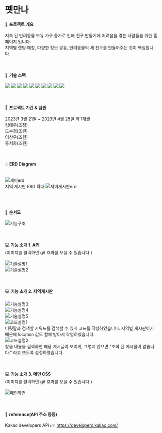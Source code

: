# 펫만나
📌 <b>프로젝트 개요</b>
<br>
<br>
지속 된 반려동물 보유 가구 증가로 인해 친구 만들기에 어려움을 겪는 사람들을 위한 홈페이지 입니다.
<br>
지역별 랜덤 매칭, 다양한 정보 공유, 반려동물의 새 친구를 만들어주는 것이 핵심입니다.
<br>
<br>
<br>
<br>
🚀 <b>기술 스택</b>
<br>
<br>
 <img src="https://img.shields.io/badge/java-007396?style=for-the-badge&logo=java&logoColor=white">
 <img src="https://img.shields.io/badge/html5-E34F26?style=for-the-badge&logo=html5&logoColor=white">
 <img src="https://img.shields.io/badge/css-1572B6?style=for-the-badge&logo=css3&logoColor=white">
 <img src="https://img.shields.io/badge/javascript-F7DF1E?style=for-the-badge&logo=javascript&logoColor=black">
 <img src="https://img.shields.io/badge/jquery-0769AD?style=for-the-badge&logo=jquery&logoColor=white">
 <img src="https://img.shields.io/badge/Oracle SQL-4479A1?style=for-the-badge&logo=Oracle SQL&logoColor=white">
 <img src="https://img.shields.io/badge/apache tomcat-F8DC75?style=for-the-badge&logo=apachetomcat&logoColor=white">
 <img src="https://img.shields.io/badge/github-181717?style=for-the-badge&logo=github&logoColor=white">
 <img src="https://img.shields.io/badge/git-F05032?style=for-the-badge&logo=git&logoColor=white">
 <img src="https://img.shields.io/badge/fontawesome-339AF0?style=for-the-badge&logo=fontawesome&logoColor=white">
<br>
<br>
<br>
<br>
📆 <b>프로젝트 기간 & 팀원</b>
<br>
<br>
2023년 3월 21일 ~ 2023년 4월 28일 약 1개월
<br>
김태우(조장)
<br>
도수경(조원)
<br>
이상우(조원)
<br>
홍서화(조원)
<br>
<br>
<br>
<br>
💡 <b>ERD Diagram<br></b>
<br>
<br>
![세미erd](https://github.com/dosukyung/dosukyung/assets/128382128/b28674a5-febb-4c30-b5e9-8fdda98aa099)
<br>
지역 게시판 ERD 확대
![세미게시판erd](https://github.com/dosukyung/dosukyung/assets/128382128/78dba5c9-3960-4ff6-afe5-8c3f9dffe78d)
<br>
<br>
<br>
<br>

👀 <b>순서도</b>
<br>
<br>
![기능구조](https://github.com/dosukyung/dosukyung/assets/128382128/ce2e1aba-f19a-4f6f-af52-f825aee9a6d8)
<br>
<br>
<br>
<br>
💻 <b>기능 소개 1. API</b>
<br>
(이미지를 클릭하면 gif 효과를 보실 수 있습니다.)
<br>
<br>
![기술설명1](https://github.com/dosukyung/dosukyung/assets/128382128/7358620e-0846-49b6-8a81-58cff322b278)
<br>
![기술설명2](https://github.com/dosukyung/dosukyung/assets/128382128/7dc67717-ad6a-4b75-805b-9605a9f6bbea)
<br>
<br>
<br>
<br>
💻 <b>기능 소개 2. 지역게시판</b>
<br>
<br>
![기능설명3](https://github.com/dosukyung/dosukyung/assets/128382128/77c5574e-194b-4ce8-94a7-59120b70b54e)
<br>
![기능설명4](https://github.com/dosukyung/dosukyung/assets/128382128/a9c16161-201f-497a-99af-717090283062)
<br>
![기술설명5](https://github.com/dosukyung/dosukyung/assets/128382128/1a302ca2-a632-4396-864b-70d7c4463c6e)
<br>
![코드설명1](https://github.com/dosukyung/dosukyung/assets/128382128/7d5fdfcf-d295-4618-82b1-26e625a3ae5b)
<br>
머릿말과 검색할 키워드를 검색할 수 있게 코드를 작성하였습니다. 지역별 게시판이기 때문에 location 값도 함께 받아서 작업하였습니다.
<br>
![코드설명2](https://github.com/dosukyung/dosukyung/assets/128382128/52f907cf-abaa-41a4-a610-2c54ea2e3ab9)
<br>
찾을 내용을 검색하면 해당 게시글이 보이게, 그렇지 않으면 "조회 된 게시물이 없습니다." 라고 뜨도록 설정하였습니다. 
<br>
<br>
<br>
<br>
💻 <b>기능 소개 3. 메인 CSS</b>
<br>
(이미지를 클릭하면 gif 효과를 보실 수 있습니다.)
<br>
<br>
![메인화면](https://github.com/dosukyung/dosukyung/assets/128382128/15136ef4-9a1d-4320-9486-95a694621b8f)
<br>
<br>
<br>
<br>
🔎 <b>reference(API 주소 등등)</b>
<br>
<br>
Kakao developers API 👉 https://developers.kakao.com/ 


